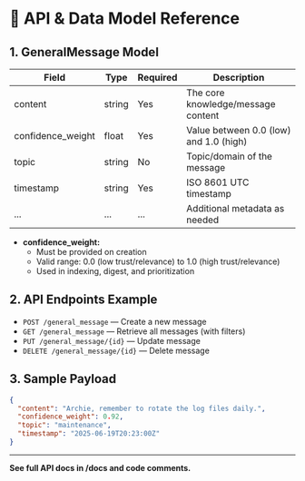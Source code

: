 # 📖 API & Data Model Reference

## 1. GeneralMessage Model

| Field             | Type    | Required | Description                                 |
|-------------------|---------|----------|---------------------------------------------|
| content           | string  | Yes      | The core knowledge/message content          |
| confidence_weight | float   | Yes      | Value between 0.0 (low) and 1.0 (high)     |
| topic             | string  | No       | Topic/domain of the message                 |
| timestamp         | string  | Yes      | ISO 8601 UTC timestamp                      |
| ...               | ...     | ...      | Additional metadata as needed               |

- **confidence_weight:**  
  - Must be provided on creation
  - Valid range: 0.0 (low trust/relevance) to 1.0 (high trust/relevance)
  - Used in indexing, digest, and prioritization

## 2. API Endpoints Example

- `POST /general_message` — Create a new message
- `GET /general_message` — Retrieve all messages (with filters)
- `PUT /general_message/{id}` — Update message
- `DELETE /general_message/{id}` — Delete message

## 3. Sample Payload
```json
{
  "content": "Archie, remember to rotate the log files daily.",
  "confidence_weight": 0.92,
  "topic": "maintenance",
  "timestamp": "2025-06-19T20:23:00Z"
}
```

---

**See full API docs in /docs and code comments.**
